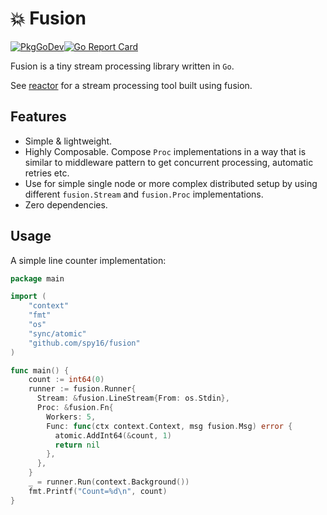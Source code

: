 # 💥 Fusion

[![PkgGoDev](https://pkg.go.dev/badge/github.com/spy16/fusion)](https://pkg.go.dev/github.com/spy16/fusion)[![Go Report
Card](https://goreportcard.com/badge/github.com/spy16/fusion)](https://goreportcard.com/report/github.com/spy16/fusion)

Fusion is a tiny stream processing library written in `Go`.

See [reactor](./reactor) for a stream processing tool built using fusion. 

## Features

* Simple & lightweight.
* Highly Composable. Compose `Proc` implementations in a way that is similar to middleware pattern to get concurrent
  processing, automatic retries etc.
* Use for simple single node or more complex distributed setup by using different
  `fusion.Stream` and `fusion.Proc` implementations.
* Zero dependencies.

## Usage

A simple line counter implementation:

```go
package main

import (
	"context"
	"fmt"
	"os"
	"sync/atomic"
	"github.com/spy16/fusion"
)

func main() {
	count := int64(0)
	runner := fusion.Runner{
      Stream: &fusion.LineStream{From: os.Stdin},
      Proc: &fusion.Fn{
      	Workers: 5,
      	Func: func(ctx context.Context, msg fusion.Msg) error {
      	  atomic.AddInt64(&count, 1)
      	  return nil
      	},
      },
	}
	_ = runner.Run(context.Background())
	fmt.Printf("Count=%d\n", count)
}
```
